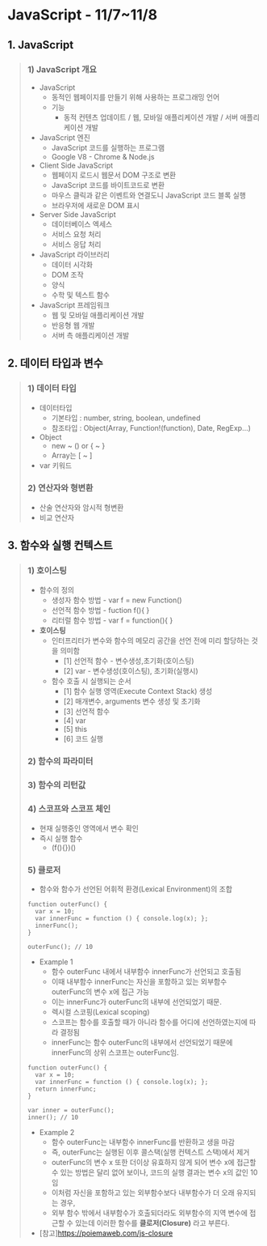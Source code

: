 # JavaScript - 11/7~11/8

## 1. JavaScript
> ### 1) JavaScript 개요
> * JavaScript
>   * 동적인 웹페이지를 만들기 위해 사용하는 프로그래밍 언어
>   * 기능
>     * 동적 컨텐츠 업데이트 / 웹, 모바일 애플리케이션 개발 / 서버 애플리케이션 개발
> * JavaScript 엔진
>   * JavaScript 코드를 실행하는 프로그램
>   * Google V8 - Chrome & Node.js
> * Client Side JavaScript
>   * 웹페이지 로드시 웹문서 DOM 구조로 변환
>   * JavaScript 코드를 바이트코드로 변환
>   * 마우스 클릭과 같은 이벤트와 연결도니 JavaScript 코드 블록 실행
>   * 브라우저에 새로운 DOM 표시
> * Server Side JavaScript
>   * 데이터베이스 엑세스
>   * 서비스 요청 처리
>   * 서비스 응답 처리
> * JavaScript 라이브러리
>   * 데이터 시각화
>   * DOM 조작
>   * 양식
>   * 수학 및 텍스트 함수
> * JavaScript 프레임워크
>   * 웹 및 모바일 애플리케이션 개발
>   * 반응형 웹 개발
>   * 서버 측 애플리케이션 개발

## 2. 데이터 타입과 변수
> ### 1) 데이터 타입
> * 데이터타입
>   * 기본타입 : number, string, boolean, undefined
>   * 참조타입 : Object(Array, Function!(function), Date, RegExp...)
> * Object 
>   * new ~ () or { ~ }
>   * Array는 [ ~ ]
> * var 키워드
> ### 2) 연산자와 형변환
> * 산술 연산자와 암시적 형변환
> * 비교 연산자

## 3. 함수와 실행 컨텍스트
> ### 1) 호이스팅
> * 함수의 정의
>   * 생성자 함수 방법 - var f = new Function()
>   * 선언적 함수 방법 - fuction f(){ }
>   * 리터럴 함수 방법 - var f = function(){ }
> * **호이스팅**
>   * 인터프리터가 변수와 함수의 메모리 공간을 선언 전에 미리 할당하는 것을 의미함
>     * [1] 선언적 함수 - 변수생성,초기화(호이스팅)
>     * [2] var - 변수생성(호이스팅), 초기화(실행시)
>   * 함수 호출 시 실행되는 순서
>     * [1] 함수 실행 영역(Execute Context Stack) 생성
>     * [2] 매개변수, arguments 변수 생성 및 초기화
>     * [3] 선언적 함수
>     * [4] var
>     * [5] this
>     * [6] 코드 실행
> ### 2) 함수의 파라미터
> ### 3) 함수의 리턴값
> ### 4) 스코프와 스코프 체인
> * 현재 실행중인 영역에서 변수 확인
> * 즉시 실행 함수
>   * (f(){})()
> ### 5) 클로저
> * 함수와 함수가 선언된 어휘적 환경(Lexical Environment)의 조합
> ```
> function outerFunc() {
>   var x = 10;
>   var innerFunc = function () { console.log(x); };
>   innerFunc();
> }
>  
> outerFunc(); // 10
> ```
> * Example 1
>   * 함수 outerFunc 내에서 내부함수 innerFunc가 선언되고 호출됨
>   * 이때 내부함수 innerFunc는 자신을 포함하고 있는 외부함수 outerFunc의 변수 x에 접근 가능
>   * 이는 innerFunc가 outerFunc의 내부에 선언되었기 때문.
>   * 렉시컬 스코핑(Lexical scoping)
>   * 스코프는 함수를 호출할 때가 아니라 함수를 어디에 선언하였는지에 따라 결정됨
>   * innerFunc는 함수 outerFunc의 내부에서 선언되었기 때문에 innerFunc의 상위 스코프는 outerFunc임.
> ```
> function outerFunc() {
>   var x = 10;
>   var innerFunc = function () { console.log(x); };
>   return innerFunc;
> }
>
> var inner = outerFunc();
> inner(); // 10
> ```
> * Example 2
>   * 함수 outerFunc는 내부함수 innerFunc를 반환하고 생을 마감 
>   * 즉, outerFunc는 실행된 이후 콜스택(실행 컨텍스트 스택)에서 제거
>   * outerFunc의 변수 x 또한 더이상 유효하지 않게 되어 변수 x에 접근할 수 있는 방법은 달리 없어 보이나, 코드의 실행 결과는 변수 x의 값인 10임 
>   * 이처럼 자신을 포함하고 있는 외부함수보다 내부함수가 더 오래 유지되는 경우, 
>   * 외부 함수 밖에서 내부함수가 호출되더라도 외부함수의 지역 변수에 접근할 수 있는데 이러한 함수를 **클로저(Closure)** 라고 부른다.
> * [참고]https://poiemaweb.com/js-closure
> 
